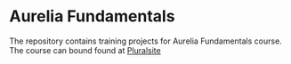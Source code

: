 # Aurelia Fundamentals

The repository contains training projects for Aurelia Fundamentals course.
The course can bound found at [Pluralsite](https://app.pluralsight.com/library/courses/aurelia-fundamentals/)
